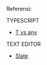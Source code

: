 Referensi: 

TYPESCRIPT 

- [T vs any](https://stackoverflow.com/questions/44023061/what-are-the-difference-between-generic-typet-vs-any-in-typescript)


TEXT EDITOR 

- [Slate](https://kitemaker.co/blog/building-a-rich-text-editor-in-react-with-slatejs)
